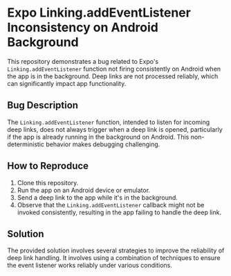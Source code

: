 # Expo Linking.addEventListener Inconsistency on Android Background

This repository demonstrates a bug related to Expo's `Linking.addEventListener` function not firing consistently on Android when the app is in the background.  Deep links are not processed reliably, which can significantly impact app functionality.

## Bug Description
The `Linking.addEventListener` function, intended to listen for incoming deep links, does not always trigger when a deep link is opened, particularly if the app is already running in the background on Android. This non-deterministic behavior makes debugging challenging.

## How to Reproduce
1. Clone this repository.
2. Run the app on an Android device or emulator.
3. Send a deep link to the app while it's in the background.
4. Observe that the `Linking.addEventListener` callback might not be invoked consistently, resulting in the app failing to handle the deep link. 

## Solution
The provided solution involves several strategies to improve the reliability of deep link handling.  It involves using a combination of techniques to ensure the event listener works reliably under various conditions.